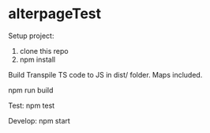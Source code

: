 # alterpageTest

Setup project:
1. clone this repo
2. npm install

Build
Transpile TS code to JS in dist/ folder. Maps included.

npm run build

Test:
npm test

Develop:
npm start
